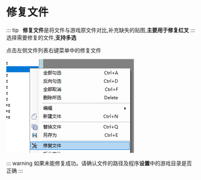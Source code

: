 # 修复文件
::: tip
 **修复文件**是将文件与游戏原文件对比,补充缺失的贴图,**主要用于修复红叉**
:::
选择需要修复的文件,**支持多选**

点击左侧文件列表右键菜单中的修复文件

![](../../images/repair-file.png)

::: warning
如果未能修复成功。请确认文件的路径及程序**设置**中的游戏目录是否正确
:::
